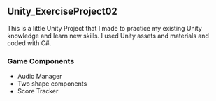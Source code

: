 ## Unity_ExerciseProject02

This is a little Unity Project that I made to practice my existing Unity knowledge and learn new skills. I used Unity assets and materials and coded with C#.  

### Game Components

 * Audio Manager
 * Two shape components
 * Score Tracker
